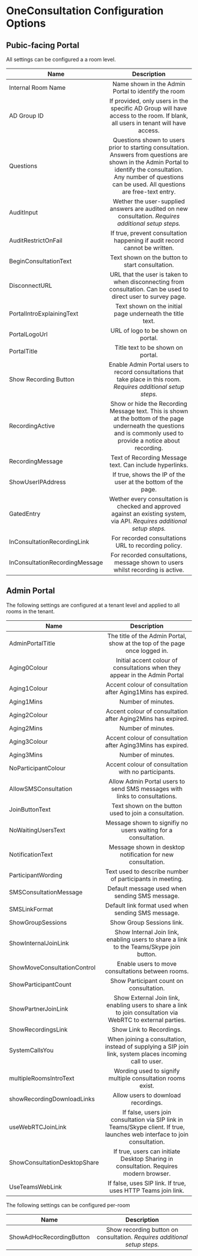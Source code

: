 # OneConsultation Configuration Options

## Pubic-facing Portal

All settings can be configured a a room level.

| Name          | Description   |
| ------------- |:-------------:|
| Internal Room Name                       | Name shown in the Admin Portal to identify the room |
| AD Group ID                              | If provided, only users in the specific AD Group will have access to the room. If blank, all users in tenant will have access.
| Questions                                | Questions shown to users prior to starting consultation. Answers from questions are shown in the Admin Portal to identify the consultation. Any number of questions can be used. All questions are free-text entry. |
| AuditInput                               | Wether the user-supplied answers are audited on new consultation. *Requires additional setup steps.*|
| AuditRestrictOnFail                      | If true, prevent consultation happening if audit record cannot be written.|
| BeginConsultationText                    | Text shown on the button to start consultation.|
| DisconnectURL                            | URL that the user is taken to when disconnecting from consultation. Can be used to direct user to survey page.|
| PortalIntroExplainingText                | Text shown on the initial page underneath the title text. |
| PortalLogoUrl                            | URL of logo to be shown on portal.|
| PortalTitle                              | Title text to be shown on portal.|
| Show Recording Button                    | Enable Admin Portal users to record consultations that take place in this room. *Requires additional setup steps.*|
| RecordingActive                          | Show or hide the Recording Message text. This is shown at the bottom of the page underneath the questions and is commonly used to provide a notice about recording. |
| RecordingMessage                         | Text of Recording Message text. Can include hyperlinks.|
| ShowUserIPAddress                        | If true, shows the IP of the user at the bottom of the page.|
| GatedEntry                               | Wether every consultation is checked and approved against an existing system, via API. *Requires additional setup steps.*|
| InConsultationRecordingLink              | For recorded consultations URL to recording policy.|
| InConsultationRecordingMessage           | For recorded consultations, message shown to users whilst recording is active.|

## Admin Portal

The following settings are configured at a tenant level and applied to all rooms in the tenant.

| Name          | Description   |
| ------------- |:-------------:|
| AdminPortalTitle              | The title of the Admin Portal, show at the top of the page once logged in.|
| Aging0Colour                  | Initial accent colour of consultations when they appear in the Admin Portal|
| Aging1Colour                  | Accent colour of consultation after Aging1Mins has expired.|
| Aging1Mins                    | Number of minutes.|
| Aging2Colour                  | Accent colour of consultation after Aging2Mins has expired.|
| Aging2Mins                    | Number of minutes.|
| Aging3Colour                  | Accent colour of consultation after Aging3Mins has expired.|
| Aging3Mins                    | Number of minutes.|
| NoParticipantColour           | Accent colour of consultation with no participants. |
| AllowSMSConsultation          | Allow Admin Portal users to send SMS messages with links to consultations. |
| JoinButtonText                | Text shown on the button used to join a consultation. |
| NoWaitingUsersText            | Message shown to signifiy no users waiting for a consultation. |
| NotificationText              | Message shown in desktop notification for new consultation. |
| ParticipantWording            | Text used to describe number of participants in meeting. |
| SMSConsultationMessage        | Default message used when sending SMS message.|
| SMSLinkFormat                 | Default link format used when sending SMS message.|
| ShowGroupSessions             | Show Group Sessions link.|
| ShowInternalJoinLink          | Show Internal Join link, enabling users to share a link to the Teams/Skype join button.|
| ShowMoveConsultationControl   | Enable users to move consultations between rooms. |
| ShowParticipantCount          | Show Participant count on consultation. |
| ShowPartnerJoinLink           | Show External Join link, enabling users to share a link to join consultation via WebRTC to external parties.|
| ShowRecordingsLink            | Show Link to Recordings.
| SystemCallsYou                | When joining a consultation, instead of supplying a SIP join link, system places incoming call to user. |
| multipleRoomsIntroText        | Wording used to signify multiple consultation rooms exist.|
| showRecordingDownloadLinks    | Allow users to download recordings.|
| useWebRTCJoinLink             | If false, users join consultation via SIP link in Teams/Skype client. If true, launches web interface to join consultation. |
| ShowConsultationDesktopShare  | If true, users can initiate Desktop Sharing in consultation. Requires modern browser. |
| UseTeamsWebLink               | If false, uses SIP link. If true, uses HTTP Teams join link.|

The following settings can be configured per-room

| Name          | Description   |
| ------------- |:-------------:|
ShowAdHocRecordingButton        | Show recording button on consultation. *Requires additional setup steps.*|
